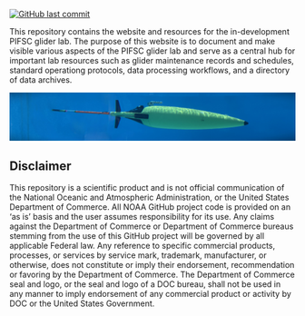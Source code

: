 <!-- README.md is generated from README.Rmd. Please edit that file -->

[![GitHub last commit](https://img.shields.io/github/last-commit/noaa-pifsc/glider-lab)](https://github.com/noaa-pifsc/glider-lab/commits/main)

This repository contains the website and resources for the in-development PIFSC glider lab. The purpose of this website is to document and make visible various aspects of the PIFSC glider lab and serve as a central hub for important lab resources such as glider maintenance records and schedules, standard operationg protocols, data processing workflows, and a directory of data archives.

<p align="center">
<img src="images/glider_in_tank_thin_edited.jpg" width ="600">
</p>

## Disclaimer

This repository is a scientific product and is not official communication of the National Oceanic and Atmospheric Administration, or the United States Department of Commerce. All NOAA GitHub project code is provided on an ‘as is’ basis and the user assumes responsibility for its use. Any claims against the Department of Commerce or Department of Commerce bureaus stemming from the use of this GitHub project will be governed by all applicable Federal law. Any reference to specific commercial products, processes, or services by service mark, trademark, manufacturer, or otherwise, does not constitute or imply their endorsement, recommendation or favoring by the Department of Commerce. The Department of Commerce seal and logo, or the seal and logo of a DOC bureau, shall not be used in any manner to imply endorsement of any commercial product or activity by DOC or the United States Government.
